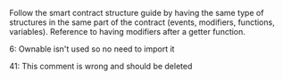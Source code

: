 
Follow the smart contract structure guide by having the same type of structures in the same part of the contract (events, modifiers, functions, variables). Reference to having modifiers after a getter function.

6: Ownable isn't used so no need to import it

41: This comment is wrong and should be deleted
